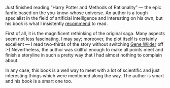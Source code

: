 ﻿Just finished reading “Harry Potter and Methods of Rationality” — the epic fanfic based on the you-know-whose universe. An author is a tough specialist in the field of artificial intelligence and interesting on his own, but his book is what I insistently [recommend](http://hpmor.com/) to read.

First of all, it is the magnificent rethinking of the original saga. Many aspects seem not less fascinating, I may say; moreover, the plot itself is certainly excellent — I read two-thirds of the story without switching [Gene Wilder](gene-wilder-meme.jpg) off :-) Nevertheless, the author was skillful enough to make all points meet and finish a storyline in such a pretty way that I had almost nothing to complain about.

In any case, this book is a well way to meet with a lot of scientific and just interesting things which were mentioned along the way. The author is smart and his book is a smart one too.
